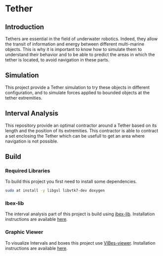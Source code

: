 # Tether

## Introduction

Tethers are essential in the field of underwater robotics. Indeed, they allow the transit of information and energy between different multi-marine objects. This is why it is important to know how to simulate them to understand their behavior and to be able to predict the areas in which the tether is located, to avoid navigation in these parts.

## Simulation

This project provide a Tether simulation to try these objects in different configuration, and to simulate forces applied to bounded objects at the tether extremities.

## Interval Analysis

This repository provide an optimal contractor around a Tether based on its length and the position of its extremities. This contractor is able to contract a set enclosing the Tether which can be usefull to get an area where navigation is not possible.

## Build

### Required Libraries

To build this project you first need to install some dependencies.

```bash
sudo at install -y libgsl libvtk7-dev doxygen
```

### Ibex-lib

The interval analysis part of this project is build using [ibex-lib](https://github.com/ibex-team/ibex-lib). Installation instructions are available [here](http://www.ibex-lib.org/doc/install.html#standard-install).

### Graphic Viewer

To visualize Intervals and boxes this project use [VIBes-viewer](https://github.com/ENSTABretagneRobotics/VIBES). Installation instructions are available [here](https://github.com/ENSTABretagneRobotics/VIBES).
